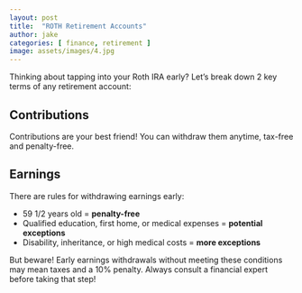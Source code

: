 ```yaml
---
layout: post
title:  "ROTH Retirement Accounts"
author: jake
categories: [ finance, retirement ]
image: assets/images/4.jpg
---
```

Thinking about tapping into your Roth IRA early?  Let’s break down 2 key terms of any retirement account:

## Contributions
Contributions are your best friend! You can withdraw them anytime, tax-free and penalty-free.

## Earnings
There are rules for withdrawing earnings early:
- 59 1/2 years old = **penalty-free**
- Qualified education, first home, or medical expenses = **potential exceptions**
- Disability, inheritance, or high medical costs = **more exceptions**

But beware! Early earnings withdrawals without meeting these conditions may mean taxes and a 10% penalty. Always consult a financial expert before taking that step!


<!--

There are lots of powerful things you can do with the Markdown editor

If you've gotten pretty comfortable with writing in Markdown, then you may enjoy some more advanced tips about the types of things you can do with Markdown!

As with the last post about the editor, you'll want to be actually editing this post as you read it so that you can see all the Markdown code we're using.


## Special formatting

As well as bold and italics, you can also use some other special formatting in Markdown when the need arises, for example:

+ ~~strike through~~
+ ==highlight==
+ \*escaped characters\*


## Writing code blocks

There are two types of code elements which can be inserted in Markdown, the first is inline, and the other is block. Inline code is formatted by wrapping any word or words in back-ticks, `like this`. Larger snippets of code can be displayed across multiple lines using triple back ticks:

```
.my-link {
    text-decoration: underline;
}
```

If you want to get really fancy, you can even add syntax highlighting using Rouge.

![walking][({{ site.baseurl }}/assets/images/3.jpg)

## Reference lists

The quick brown jumped over the lazy.

Another way to insert links in markdown is using reference lists. You might want to use this style of linking to cite reference material in a Wikipedia-style. All of the links are listed at the end of the document, so you can maintain full separation between content and its source or reference.

## Full HTML

Perhaps the best part of Markdown is that you're never limited to just Markdown. You can write HTML directly in the Markdown editor and it will just work as HTML usually does. No limits! Here's a standard YouTube embed code as an example:

<p><iframe style="width:100%;" height="315" src="https://www.youtube.com/embed/Cniqsc9QfDo?rel=0&amp;showinfo=0" frameborder="0" allowfullscreen></iframe></p>

-->